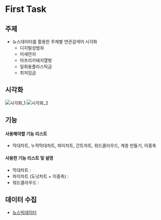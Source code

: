 # First Task


## 주제
  - 뉴스데이터를 활용한 주제별 연관검색어 시각화
    - 디지털성범죄
    - 미세먼지
    - 아프리카돼지열벙
    - 일회용플라스틱금
    - 최저임금
  
## 시각화

![시각화_1](https://user-images.githubusercontent.com/40276516/75090860-8442e800-55aa-11ea-85d8-a4a880c5ea04.png)
![시각화_2](https://user-images.githubusercontent.com/40276516/75090861-860cab80-55aa-11ea-90cb-9c8a37ffbd42.png)

## 기능

#### 사용해야할 기능 리스트
  - 막대차트, 누적막대차트, 파이차트, 간트차트, 워드클라우드, 계층 만들기, 이중축
  
#### 사용한 기능 리스트 및 설명
  - 막대차트 : 
  - 파이차트 (도넛차트 + 이중축) : 
  - 워드클라우드 : 

## 데이터 수집
  - [뉴스빅데이터](https://www.data.go.kr/dataset/15012945/fileData.do)
